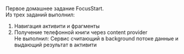 Первое домашнее задание FocusStart.
<br />Из трех заданий выполнил:
1. Навигация активити и фрагменты
2. Получение телефонной книги через content provider
<br />Не выполнил: Сервис считающий в background потоке данные и выдающий результат в активити
